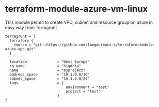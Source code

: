 # terraform-module-azure-vm-linux

This module permit to create VPC, subnet and resource group on azure in easy way from Terragrunt

```
terragrunt = {
  terraform {
    source = "git::https://github.com/langoureaux-s/terraform-module-azure-vpc.git"
  }
  
  location              = "West Europe"
  rg_name               = "bigdata"
  name                  = "myproject"
  address_space         = "10.1.0.0/16"
  subnet_space          = "10.1.2.0/24"
  tags                  = {
                            environment = "test"
                            project = "test"
                        }
}
```